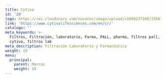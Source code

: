 ```yaml
---
title: Cytiva
id: '20'
logo: https://res.cloudinary.com/novatec/image/upload/v1690237100/33587_10061.png
link: 'https://www.cytivalifesciences.com/en/cr/'
catalogo: ''
meta_keywords: >-
  Filtros, Filtración, laboratorio, Farma, PALL, pharma, filtros pall, filtros
  cytiva, filtros lab
meta_description: Filtración Laboratorio y Farmacéutica
weight: 19
menu:
  principal:
    parent: Marcas
    weight: 19
---
```

